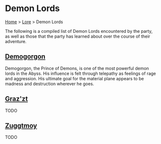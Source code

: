 # Demon Lords

[Home](../../README.md) > [Lore](../info.md) > Demon Lords

The following is a compiled list of Demon Lords encountered by the party, as well as
those that the party has learned about over the course of their adventure.

## [Demogorgon](demogorgon.md)

Demogorgon, the Prince of Demons, is one of the most powerful demon lords in the Abyss.
His influence is felt through telepathy as feelings of rage and aggression. His ultimate
goal for the material plane appears to be madness and destruction wherever he goes.

## [Graz'zt](grazzt.md)

TODO

## [Zuggtmoy](zuggtmoy.md)

TODO
